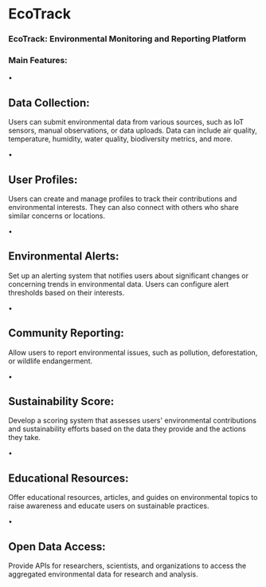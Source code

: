 # EcoTrack

### EcoTrack:	Environmental	Monitoring	and	Reporting	Platform

### Main Features:
• 
## Data Collection: 
Users can submit environmental data from various sources, such as IoT 
sensors, manual observations, or data uploads. Data can include air quality, temperature, 
humidity, water quality, biodiversity metrics, and more.

• 
## User Profiles: 
Users can create and manage profiles to track their contributions and 
environmental interests. They can also connect with others who share similar concerns 
or locations.

• 
## Environmental Alerts: 
Set up an alerting system that notifies users about significant 
changes or concerning trends in environmental data. Users can configure alert thresholds 
based on their interests.

• 
## Community Reporting: 
Allow users to report environmental issues, such as pollution, 
deforestation, or wildlife endangerment.

• 
## Sustainability Score: 
Develop a scoring system that assesses users' environmental 
contributions and sustainability efforts based on the data they provide and the actions 
they take.

• 
## Educational Resources: 
Offer educational resources, articles, and guides on 
environmental topics to raise awareness and educate users on sustainable practices.

• 
## Open Data Access: 
Provide APIs for researchers, scientists, and organizations to access 
the aggregated environmental data for research and analysis.
